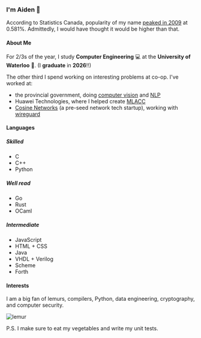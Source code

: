 ### I'm Aiden 🦊

According to Statistics Canada, popularity of my name [peaked in 2009](https://www150.statcan.gc.ca/n1/pub/71-607-x/71-607-x2023021-eng.htm?HPA=1) at 0.581%. Admittedly, I would have thought it would be higher than that.

#### About Me

For 2/3s of the year, I study **Computer Engineering** 💻 at the **University of Waterloo** 🪿. (I **graduate** in **2026**!!)

The other third I spend working on interesting problems at co-op. I've worked at:
- the provincial government, doing [computer vision](https://opencv.org/) and [NLP](https://spacy.io/)
- Huawei Technologies, where I helped create [MLACC](https://conferences.sigcomm.org/events/apnet2023/papers/sec4-toward.pdf)
- [Cosine Networks](https://cosinenetworks.ca) (a pre-seed network tech startup), working with [wireguard](https://www.wireguard.com/)

#### Languages

##### Skilled
- C
- C++
- Python

##### Well read
- Go
- Rust
- OCaml

##### Intermediate
- JavaScript
- HTML + CSS
- Java
- VHDL + Verilog
- Scheme
- Forth

#### Interests

I am a big fan of lemurs, compilers, Python, data engineering, cryptography, and computer security.

![lemur](https://github.com/aidenfoxivey/aidenfoxivey/assets/71291879/43642cdd-47d4-474c-b60b-99f9bcb9211a)

P.S. I make sure to eat my vegetables and write my unit tests.
